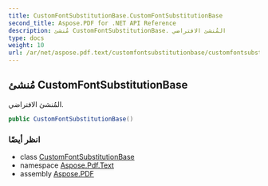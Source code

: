 ```yaml
---
title: CustomFontSubstitutionBase.CustomFontSubstitutionBase
second_title: Aspose.PDF for .NET API Reference
description: مُنشئ CustomFontSubstitutionBase. المُنشئ الافتراضي
type: docs
weight: 10
url: /ar/net/aspose.pdf.text/customfontsubstitutionbase/customfontsubstitutionbase/
---
```

## مُنشئ CustomFontSubstitutionBase

المُنشئ الافتراضي.

```csharp
public CustomFontSubstitutionBase()
```

### انظر أيضًا

* class [CustomFontSubstitutionBase](../)
* namespace [Aspose.Pdf.Text](../../../aspose.pdf.text/)
* assembly [Aspose.PDF](../../../)